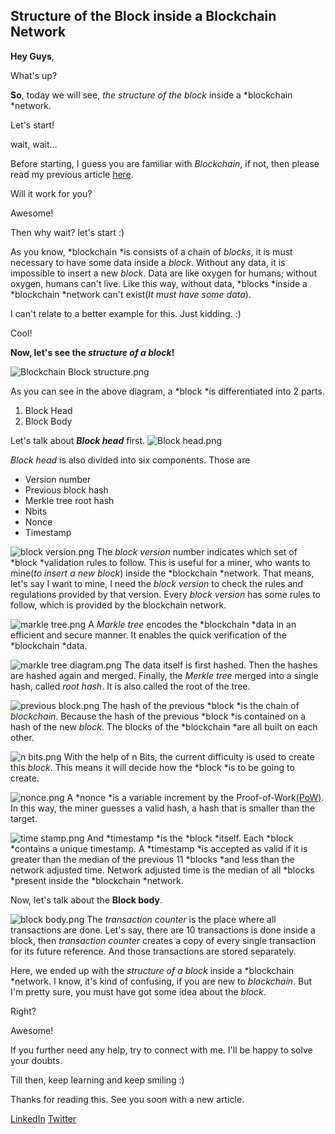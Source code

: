 ## Structure of the Block inside a Blockchain Network

**Hey Guys**, 

What's up? 

**So**, today we will see, *the structure of the block* inside a *blockchain *network. 

Let's start!

wait, wait...

Before starting, I guess you are familiar with *Blockchain*, if not, then please read my previous article [here](https://saroj.hashnode.dev/how-does-the-blockchain-work). 

Will it work for you? 

Awesome! 

Then why wait? let's start :)

As you know, *blockchain *is consists of a chain of *blocks*, it is must necessary to have some data inside a *block*. Without any data, it is impossible to insert a new *block*. Data are like oxygen for humans; without oxygen, humans can't live. Like this way, without data, *blocks *inside a *blockchain *network can't exist(*It must have some data*). 

I can't relate to a better example for this. Just kidding. :)

Cool!

**Now, let's see the *structure of a block*!**


![Blockchain Block structure.png](https://cdn.hashnode.com/res/hashnode/image/upload/v1647880712660/QWrF8JFi4.png)

As you can see in the above diagram, a *block *is differentiated into 2 parts.

1. Block Head
2. Block Body

Let's talk about ***Block head*** first. 
![Block head.png](https://cdn.hashnode.com/res/hashnode/image/upload/v1647883650200/htLWNYPGA.png)

*Block head* is also divided into six components. Those are
- Version number
- Previous block hash
- Merkle tree root hash
- Nbits
- Nonce
- Timestamp

![block version.png](https://cdn.hashnode.com/res/hashnode/image/upload/v1647884816264/dO4YVrVoY.png)
The *block version* number indicates which set of *block *validation rules to follow. This is useful for a miner, who wants to mine(*to insert a new block*) inside the *blockchain *network. That means, let's say I want to mine, I need the *block version* to check the rules and regulations provided by that version. Every *block version* has some rules to follow, which is provided by the blockchain network.

![markle tree.png](https://cdn.hashnode.com/res/hashnode/image/upload/v1647885031885/HSkxdV_qa.png)
A *Markle tree* encodes the *blockchain *data in an efficient and secure manner. It enables the quick verification of the *blockchain *data. 

![markle tree diagram.png](https://cdn.hashnode.com/res/hashnode/image/upload/v1647920055238/auzhsvHYX.png)
The data itself is first hashed. Then the hashes are hashed again and merged. Finally, the *Merkle tree* merged into a single hash, called *root hash*. It is also called the root of the tree. 

![previous block.png](https://cdn.hashnode.com/res/hashnode/image/upload/v1647885285591/v-b2KNVKT.png)
The hash of the previous *block *is the chain of *blockchain*. Because the hash of the previous *block *is contained on a hash of the new *block*. The blocks of the *blockchain *are all built on each other. 


![n bits.png](https://cdn.hashnode.com/res/hashnode/image/upload/v1647885611497/WJqKwIYnj.png)
With the help of n Bits, the current difficulty is used to create this *block*. This means it will decide how the *block *is to be going to create. 


![nonce.png](https://cdn.hashnode.com/res/hashnode/image/upload/v1647885886214/9KPQu90_m.png)
A *nonce *is a variable increment by the Proof-of-Work[(PoW)](https://www.investopedia.com/terms/p/proof-work.asp). In this way, the miner guesses a valid hash, a hash that is smaller than the target. 


![time stamp.png](https://cdn.hashnode.com/res/hashnode/image/upload/v1647886076630/iH7vuHB0C.png)
And *timestamp *is the *block *itself. Each *block *contains a unique timestamp. A *timestamp *is accepted as valid if it is greater than the median of the previous 11 *blocks *and less than the network adjusted time. Network adjusted time is the median of all *blocks *present inside the *blockchain *network.  

Now, let's talk about the **Block body**. 

![block body.png](https://cdn.hashnode.com/res/hashnode/image/upload/v1647886557576/-WX3KeG-n.png)
The *transaction counter* is the place where all transactions are done. Let's say, there are 10 transactions is done inside a block, then *transaction counter* creates a copy of every single transaction for its future reference. And those transactions are stored separately. 

Here, we ended up with the *structure of a block* inside a *blockchain *network. I know, it's kind of confusing, if you are new to *blockchain*. But I'm pretty sure, you must have got some idea about the *block*. 

Right? 

Awesome!

If you further need any help, try to connect with me. I'll be happy to solve your doubts. 

Till then, keep learning and keep smiling :)

Thanks for reading this. See you soon with a new article. 


[LinkedIn](https://www.linkedin.com/in/sarojvrc/) [Twitter](https://twitter.com/iamsarojb) 


